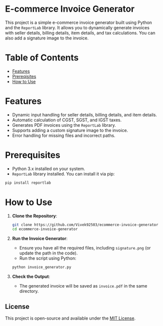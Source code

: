 # E-commerce Invoice Generator

This project is a simple e-commerce invoice generator built using Python and the `ReportLab` library. It allows you to dynamically generate invoices with seller details, billing details, item details, and tax calculations. You can also add a signature image to the invoice.

# Table of Contents
- [Features](#features)
- [Prereqisites](#prereqisites)
- [How to Use](#how-to-use)

# Features

- Dynamic input handling for seller details, billing details, and item details.
- Automatic calculation of CGST, SGST, and IGST taxes.
- Generates PDF invoices using the `ReportLab` library.
- Supports adding a custom signature image to the invoice.
- Error handling for missing files and incorrect paths.

# Prerequisites

- Python 3.x installed on your system.
- `ReportLab` library installed. You can install it via pip:

```bash
pip install reportlab
```

# How to Use

1. **Clone the Repository**:
   ```bash
   git clone https://github.com/Vivek92503/ecommerce-invoice-generator.git
   cd ecommerce-invoice-generator
   ```

2. **Run the Invoice Generator**:
   - Ensure you have all the required files, including `signature.png` (or update the path in the code).
   - Run the script using Python:
   ```bash
   python invoice_generator.py
   ```

3. **Check the Output**:
   - The generated invoice will be saved as `invoice.pdf` in the same directory.

## License

This project is open-source and available under the [MIT License](LICENSE).
